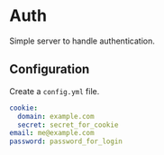 # Auth

Simple server to handle authentication.

## Configuration
Create a `config.yml` file.

```yaml
cookie:
  domain: example.com
  secret: secret_for_cookie
email: me@example.com
password: password_for_login
```
